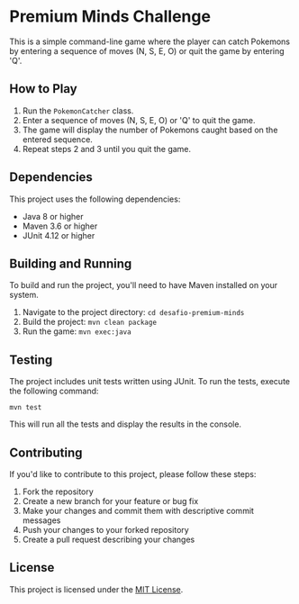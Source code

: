# Premium Minds Challenge

This is a simple command-line game where the player can catch Pokemons by entering a sequence of moves (N, S, E, O) or quit the game by entering 'Q'.

## How to Play

1. Run the `PokemonCatcher` class.
2. Enter a sequence of moves (N, S, E, O) or 'Q' to quit the game.
3. The game will display the number of Pokemons caught based on the entered sequence.
4. Repeat steps 2 and 3 until you quit the game.

## Dependencies

This project uses the following dependencies:

- Java 8 or higher
- Maven 3.6 or higher
- JUnit 4.12 or higher

## Building and Running

To build and run the project, you'll need to have Maven installed on your system.

1. Navigate to the project directory: `cd desafio-premium-minds`
2. Build the project: `mvn clean package`
3. Run the game: `mvn exec:java`

## Testing

The project includes unit tests written using JUnit. To run the tests, execute the following command:

`mvn test`

This will run all the tests and display the results in the console.

## Contributing

If you'd like to contribute to this project, please follow these steps:

1. Fork the repository
2. Create a new branch for your feature or bug fix
3. Make your changes and commit them with descriptive commit messages
4. Push your changes to your forked repository
5. Create a pull request describing your changes

## License

This project is licensed under the [MIT License](LICENSE).
